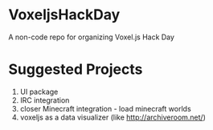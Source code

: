VoxeljsHackDay
==============

A non-code repo for organizing Voxel.js Hack Day


Suggested Projects
=================
1. UI package
1. IRC integration
1. closer Minecraft integration - load minecraft worlds
1. voxeljs as a data visualizer (like http://archiveroom.net/)

